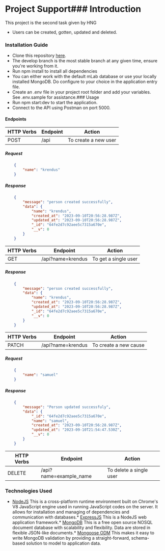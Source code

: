 # Project Support### Introduction
This project is the second task given by HNG
* Users can be created, gotten, updated and deleted.
### Installation Guide
* Clone this repository [here](https://github.com/krendus).
* The develop branch is the most stable branch at any given time, ensure you're working from it.
* Run npm install to install all dependencies
* You can either work with the default mLab database or use your locally installed MongoDB. Do configure to your choice in the application entry file.
* Create an .env file in your project root folder and add your variables. See .env.sample for assistance.### Usage
* Run npm start:dev to start the application.
* Connect to the API using Postman on port 5000. 

#### Endpoints
| HTTP Verbs | Endpoint | Action |
| --- | --- | --- |
| POST | /api | To create a new user |
##### Request
```json
    {
        "name": "krendus"
    }
```
##### Response
```json
    {
        "message": "person created successfully",
        "data": {
            "name": "krendus",
            "created_at": "2023-09-10T20:56:28.987Z",
            "updated_at": "2023-09-10T20:56:28.987Z",
            "_id": "64fe2d7c92aee5c7315a670e",
            "__v": 0
        }
    }
```
| HTTP Verbs | Endpoint | Action |
| --- | --- | --- |
| GET | /api?name=krendus | To get a single user |
##### Response
```json
    {
        "message": "person created successfully",
        "data": {
            "name": "krendus",
            "created_at": "2023-09-10T20:56:28.987Z",
            "updated_at": "2023-09-10T20:56:28.987Z",
            "_id": "64fe2d7c92aee5c7315a670e",
            "__v": 0
        }
    }
```
| HTTP Verbs | Endpoint | Action |
| --- | --- | --- |
| PATCH | /api?name=krendus | To create a new cause |
##### Request
```json
    {
        "name": "samuel"
    }
```
##### Response
```json
    {
        "message": "Person updated successfuly",
        "data": {
            "_id": "64fe2d7c92aee5c7315a670e",
            "name": "samuel",
            "created_at": "2023-09-10T20:56:28.987Z",
            "updated_at": "2023-09-10T21:54:47.530Z",
            "__v": 0
        }
    }
```
| HTTP Verbs | Endpoint | Action |
| --- | --- | --- |
| DELETE | /api?name=example_name | To delete a single user |

### Technologies Used
* [NodeJS](https://nodejs.org/) This is a cross-platform runtime environment built on Chrome's V8 JavaScript engine used in running JavaScript codes on the server. It allows for installation and managing of dependencies and communication with databases.* [ExpressJS](https://www.expresjs.org/) This is a NodeJS web application framework.* [MongoDB](https://www.mongodb.com/) This is a free open source NOSQL document database with scalability and flexibility. Data are stored in flexible JSON-like documents.* [Mongoose ODM](https://mongoosejs.com/) This makes it easy to write MongoDB validation by providing a straight-forward, schema-based solution to model to application data.